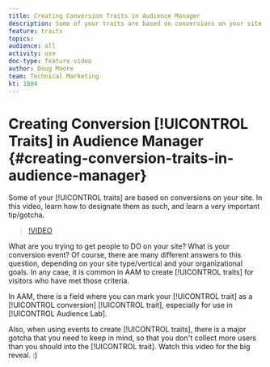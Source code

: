 ```yaml
---
title: Creating Conversion Traits in Audience Manager
description: Some of your traits are based on conversions on your site. In this video, learn how to designate them as such, and learn a very important tip/gotcha.
feature: traits
topics: 
audience: all
activity: use
doc-type: feature video
author: Doug Moore
team: Technical Marketing
kt: 1804
---
```


# Creating Conversion [!UICONTROL Traits] in Audience Manager {#creating-conversion-traits-in-audience-manager}

Some of your [!UICONTROL traits] are based on conversions on your site. In this video, learn how to designate them as such, and learn a very important tip/gotcha.

>[!VIDEO](https://video.tv.adobe.com/v/23431/?quality=12)

What are you trying to get people to DO on your site? What is your conversion event? Of course, there are many different answers to this question, depending on your site type/vertical and your organizational goals. In any case, it is common in AAM to create [!UICONTROL traits] for visitors who have met those criteria.

In AAM, there is a field where you can mark your [!UICONTROL trait] as a [!UICONTROL conversion] [!UICONTROL trait], especially for use in [!UICONTROL Audience Lab].

Also, when using events to create [!UICONTROL traits], there is a major gotcha that you need to keep in mind, so that you don't collect more users than you should into the [!UICONTROL trait]. Watch this video for the big reveal. :)

